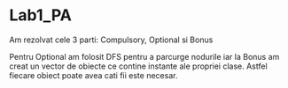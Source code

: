 # Lab1_PA
Am rezolvat cele 3 parti: Compulsory, Optional si Bonus

Pentru Optional am folosit DFS pentru a parcurge nodurile iar la Bonus am creat un vector de obiecte ce contine instante ale propriei clase. Astfel fiecare obiect poate avea cati fii este necesar.
